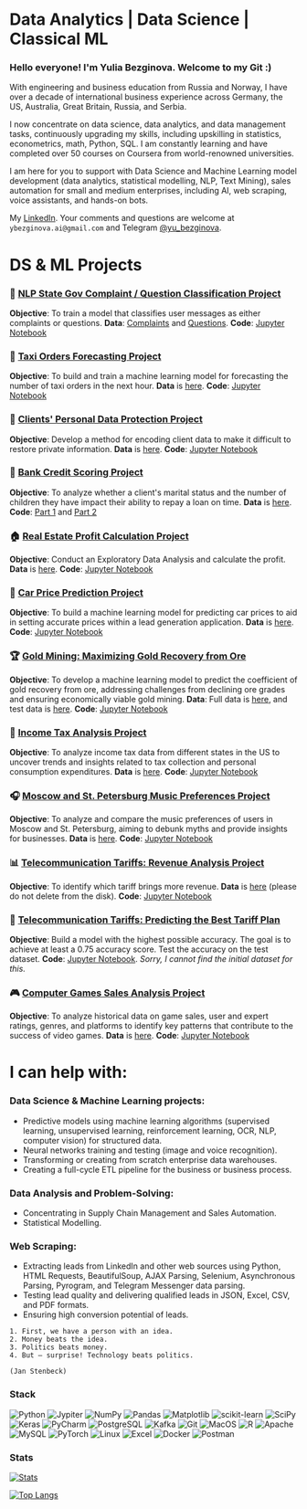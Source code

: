 # Data Analytics | Data Science | Classical ML

### Hello everyone! I'm Yulia Bezginova. Welcome to my Git :)

With engineering and business education from Russia and Norway, I have over a decade of international business experience across Germany, the US, Australia, Great Britain, Russia, and Serbia. 

I now concentrate on data science, data analytics, and data management tasks, continuously upgrading my skills, including upskilling in statistics, econometrics, math, Python, SQL. I am constantly learning and have completed over 50 courses on Coursera from world-renowned universities.

I am here for you to support with Data Science and Machine Learning model development (data analytics, statistical modelling, NLP, Text Mining), sales automation for small and medium enterprises, including AI, web scraping, voice assistants, and hands-on bots.

My [LinkedIn](https://www.linkedin.com/in/yuliabezginova/). Your comments and questions are welcome at `ybezginova.ai@gmail.com` and Telegram [@yu_bezginova](https://t.me/ybezginova).

# DS & ML Projects

### 📝 [NLP State Gov Complaint / Question Classification Project](https://github.com/ybezginova2016/NLP_GovComplaintQuestionClassification/blob/main/README.md)
**Objective**: To train a model that classifies user messages as either complaints or questions.
**Data**: [Complaints](https://github.com/ybezginova2016/NLP_GovComplaintQuestionClassification/blob/main/questions_test.csv) and [Questions](https://github.com/ybezginova2016/NLP_GovComplaintQuestionClassification/blob/main/questions_test.csv).
**Code**: [Jupyter Notebook](https://github.com/ybezginova2016/NLP_GovComplaintQuestionClassification/blob/main/main.ipynb)


### 🚖 [Taxi Orders Forecasting Project](https://github.com/ybezginova2016/03_LA_TaxiOrders/blob/main/README.md)
**Objective**: To build and train a machine learning model for forecasting the number of taxi orders in the next hour.
**Data** is [here](https://github.com/ybezginova2016/03_LA_TaxiOrders/blob/main/taxi.csv).
**Code**: [Jupyter Notebook](https://github.com/ybezginova2016/03_LA_TaxiOrders/blob/main/03_LA_taxi_orders_main.ipynb)


### 🔐 [Clients' Personal Data Protection Project](https://github.com/ybezginova2016/01_LA_CustomerDataProtection/blob/main/README.md)
**Objective**: Develop a method for encoding client data to make it difficult to restore private information.
**Data** is [here](https://github.com/ybezginova2016/01_LA_CustomerDataProtection/blob/main/insurance.csv).
**Code**: [Jupyter Notebook](https://github.com/ybezginova2016/01_LA_CustomerDataProtection/blob/main/01_LA_main_CustomerDataProtection.ipynb)


### 🏦 [Bank Credit Scoring Project](https://github.com/ybezginova2016/DA_2_bank-credit-scoring/blob/main/README.md)
**Objective**: To analyze whether a client's marital status and the number of children they have impact their ability to repay a loan on time.
**Data** is [here](https://github.com/ybezginova2016/DA_2_bank-credit-scoring/blob/main/data_bank_scoring_project.csv).
**Code**: [Part 1](https://github.com/ybezginova2016/DA_2_bank-credit-scoring/blob/main/data%20cleaning%20(part%201).ipynb) and [Part 2](https://github.com/ybezginova2016/DA_2_bank-credit-scoring/blob/main/data%20analysis%20(part%202).ipynb)


### 🏠 [Real Estate Profit Calculation Project](https://github.com/ybezginova2016/06_DA_RealEstateProfitCalculation/blob/main/README.md)
**Objective**: Conduct an Exploratory Data Analysis and calculate the profit.
**Data** is [here](https://github.com/ybezginova2016/06_DA_RealEstateProfitCalculation/blob/main/yandex_realty_data.csv).
**Code**: [Jupyter Notebook](https://github.com/ybezginova2016/06_DA_RealEstateProfitCalculation/blob/main/preprocessing_eda.ipynb)


### 🚗 [Car Price Prediction Project](https://github.com/ybezginova2016/02_LA_CarPricePrediction/blob/main/README.md)
**Objective**: To build a machine learning model for predicting car prices to aid in setting accurate prices within a lead generation application.
**Data** is [here](https://github.com/ybezginova2016/02_LA_CarPricePrediction/blob/main/autos.csv).
**Code**: [Jupyter Notebook](https://github.com/ybezginova2016/02_LA_CarPricePrediction/blob/main/car_price_main.ipynb)


### 🏆 [Gold Mining: Maximizing Gold Recovery from Ore](https://github.com/ybezginova2016/04_ML_GoldMining_ToMaximizeAGoldRecoveryFromOre/blob/main/README.md)
**Objective**: To develop a machine learning model to predict the coefficient of gold recovery from ore, addressing challenges from declining ore grades and ensuring economically viable gold mining.
**Data**: Full data is [here](https://github.com/ybezginova2016/04_ML_GoldMining_ToMaximizeAGoldRecoveryFromOre/blob/main/gold_recovery_full_new.csv), and test data is [here](https://github.com/ybezginova2016/04_ML_GoldMining_ToMaximizeAGoldRecoveryFromOre/blob/main/gold_recovery_test_new.csv).
**Code**: [Jupyter Notebook](https://github.com/ybezginova2016/04_ML_GoldMining_ToMaximizeAGoldRecoveryFromOre/blob/main/04_ML_GoldMining_main.ipynb)


### 💼 [Income Tax Analysis Project](https://github.com/ybezginova2016/DA_5_US_income_tax/blob/main/README.md)
**Objective**: To analyze income tax data from different states in the US to uncover trends and insights related to tax collection and personal consumption expenditures.
**Data** is [here](https://github.com/ybezginova2016/DA_5_US_income_tax/blob/main/income_tax_US_082022.xlsx).
**Code**: [Jupyter Notebook](https://github.com/ybezginova2016/DA_5_US_income_tax/blob/main/income_tax_main_YBezginova.ipynb)


### 🎧 [Moscow and St. Petersburg Music Preferences Project](https://github.com/ybezginova2016/DA_1_MSK_SPb_music_project/blob/main/README.md)
**Objective**: To analyze and compare the music preferences of users in Moscow and St. Petersburg, aiming to debunk myths and provide insights for businesses.
**Data** is [here](https://github.com/ybezginova2016/DA_1_MSK_SPb_music_project/blob/main/yandex_music_project.csv).
**Code**: [Jupyter Notebook](https://github.com/ybezginova2016/DA_1_MSK_SPb_music_project/blob/main/msk_spb_music_project.ipynb)


### 📊 [Telecommunication Tariffs: Revenue Analysis Project](https://github.com/ybezginova2016/03_DA_Telecommunication_SmartUltra/blob/main/README.md)
**Objective**: To identify which tariff brings more revenue.
**Data** is [here](https://drive.google.com/drive/folders/1KG84Fb9jK1GOjNAKyCvh8tKarVDr2qwR?usp=sharing) (please do not delete from the disk).
**Code**: [Jupyter Notebook](https://github.com/ybezginova2016/03_DA_Telecommunication_SmartUltra/blob/main/main_Telecom_SmartUltra.ipynb)


### 📡 [Telecommunication Tariffs: Predicting the Best Tariff Plan](https://github.com/ybezginova2016/ML_1_telecommunications_tariffs/blob/main/README.md)
**Objective**: Build a model with the highest possible accuracy. The goal is to achieve at least a 0.75 accuracy score. Test the accuracy on the test dataset.
**Code**: [Jupyter Notebook](https://github.com/ybezginova2016/ML_1_telecommunications_tariffs/blob/main/ML_telecommunications.ipynb). *Sorry, I cannot find the initial dataset for this.*


### 🎮 [Computer Games Sales Analysis Project](https://github.com/ybezginova2016/DA_6_Computer_Games/blob/main/README.md)
**Objective**: To analyze historical data on game sales, user and expert ratings, genres, and platforms to identify key patterns that contribute to the success of video games.
**Data** is [here](https://github.com/ybezginova2016/DA_6_Computer_Games/blob/main/games.csv).
**Code**: [Jupyter Notebook](https://github.com/ybezginova2016/DA_6_Computer_Games/blob/main/games_main.ipynb)

# I can help with:

### Data Science & Machine Learning projects:
- Predictive models using machine learning algorithms (supervised learning, unsupervised learning, reinforcement learning, OCR, NLP, computer vision) for structured data.
- Neural networks training and testing (image and voice recognition).
- Transforming or creating from scratch enterprise data warehouses.
- Creating a full-cycle ETL pipeline for the business or business process.

### Data Analysis and Problem-Solving:
- Concentrating in Supply Chain Management and Sales Automation.
- Statistical Modelling.

### Web Scraping:
- Extracting leads from LinkedIn and other web sources using Python, HTML Requests, BeautifulSoup, AJAX Parsing, Selenium, Asynchronous Parsing, Pyrogram, and Telegram Messenger data parsing.
- Testing lead quality and delivering qualified leads in JSON, Excel, CSV, and PDF formats.
- Ensuring high conversion potential of leads.

```
1. First, we have a person with an idea. 
2. Money beats the idea. 
3. Politics beats money. 
4. But – surprise! Technology beats politics. 

(Jan Stenbeck)
```
### Stack
![Python](https://img.shields.io/badge/Python-14354C?style=for-the-badge&logo=python&logoColor=white)
![Jypiter](https://img.shields.io/badge/Jupyter-%23F37626.svg?style=for-the-badge&logo=Jupyter&logoColor=white)
![NumPy](https://img.shields.io/badge/numpy%20-%23013243.svg?&style=for-the-badge&logo=numpy&logoColor=white)
![Pandas](https://img.shields.io/badge/pandas%20-%23150458.svg?&style=for-the-badge&logo=pandas&logoColor=white)
![Matplotlib](https://img.shields.io/badge/Matplotlib-%238DD6F9.svg?style=for-the-badge&logo=Matplotlib&logoColor=black)
![scikit-learn](https://img.shields.io/badge/scikit--learn-%23F7931E.svg?style=for-the-badge&logo=scikit-learn&logoColor=white)
![SciPy](https://img.shields.io/badge/SciPy-%230C55A5.svg?style=for-the-badge&logo=scipy&logoColor=%white)
![Keras](https://img.shields.io/badge/Keras%20-%23D00000.svg?&style=for-the-badge&logo=Keras&logoColor=white)
![PyCharm](https://img.shields.io/badge/PyCharm-000000.svg?&style=for-the-badge&logo=PyCharm&logoColor=white)
![PostgreSQL](https://img.shields.io/badge/PostgreSQL-316192?style=for-the-badge&logo=postgresql&logoColor=white)
![Kafka](https://img.shields.io/badge/kafka-000000?style=for-the-badge&logo=apache-kafka&logoColor=white)
![Git](https://img.shields.io/badge/git-%23F05033.svg?style=for-the-badge&logo=git&logoColor=white)
![MacOS](https://img.shields.io/badge/mac%20os-000000?style=for-the-badge&logo=apple&logoColor=white)
![R](https://img.shields.io/badge/r-%23276DC3.svg?style=for-the-badge&logo=r&logoColor=white)
![Apache](https://img.shields.io/badge/apache-%23D42029.svg?style=for-the-badge&logo=apache&logoColor=white)
![MySQL](https://img.shields.io/badge/mysql-%2300f.svg?style=for-the-badge&logo=mysql&logoColor=white)
![PyTorch](https://img.shields.io/badge/PyTorch-%23EE4C2C.svg?style=for-the-badge&logo=PyTorch&logoColor=white)
![Linux](https://img.shields.io/badge/Linux-FCC624?style=for-the-badge&logo=linux&logoColor=black)
![Excel](https://img.shields.io/badge/Microsoft_Excel-217346?style=for-the-badge&logo=microsoft-excel&logoColor=white)
![Docker](https://img.shields.io/badge/docker-%230db7ed.svg?style=for-the-badge&logo=docker&logoColor=white)
![Postman](https://img.shields.io/badge/Postman-FF6C37?style=for-the-badge&logo=postman&logoColor=red)

### Stats
[![Stats](https://github-readme-stats.vercel.app/api?username=ybezginova2016&hide=stars,contribs&theme=gotham&show_icons=true&count_private=true)](https://github.com/ybezginova2016/github-readme-stats)

[![Top Langs](https://github-readme-stats.vercel.app/api/top-langs/?username=ybezginova2016&layout=compact&theme=gotham)](https://github.com/ybezginova2016/github-readme-stats)
